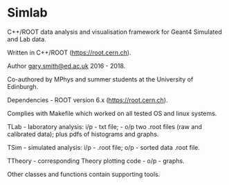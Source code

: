 # Simlab
C++/ROOT data analysis and visualisation framework for Geant4 Simulated and Lab data.

Written in C++/ROOT (https://root.cern.ch). 

Author gary.smith@ed.ac.uk 2016 - 2018.

Co-authored by MPhys and summer students at the University of Edinburgh.

Dependencies - ROOT version 6.x (https://root.cern.ch).

Complies with Makefile which worked on all tested OS and linux systems.

TLab - laboratory analysis: i/p - txt file; - o/p two .root files (raw and calibrated data); plus pdfs of histograms and graphs.

TSim - simulated analysis: i/p - .root file; o/p - sorted data .root file.

TTheory - corresponding Theory plotting code - o/p - graphs.

Other classes and functions contain supporting tools.  



